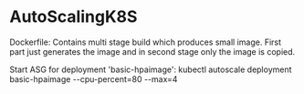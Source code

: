 # AutoScalingK8S

Dockerfile: Contains multi stage build which produces small image. First part just generates the image and in second stage only the image is copied.


Start ASG for deployment 'basic-hpaimage': kubectl autoscale deployment basic-hpaimage --cpu-percent=80  --max=4
